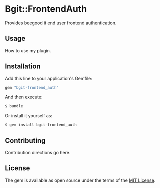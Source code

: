 # Bgit::FrontendAuth
Provides beegood it end user frontend authentication.

## Usage
How to use my plugin.

## Installation
Add this line to your application's Gemfile:

```ruby
gem "bgit-frontend_auth"
```

And then execute:
```bash
$ bundle
```

Or install it yourself as:
```bash
$ gem install bgit-frontend_auth
```

## Contributing
Contribution directions go here.

## License
The gem is available as open source under the terms of the [MIT License](https://opensource.org/licenses/MIT).
